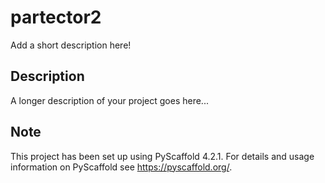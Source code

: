 # partector2

Add a short description here!


## Description

A longer description of your project goes here...


<!-- pyscaffold-notes -->

## Note

This project has been set up using PyScaffold 4.2.1. For details and usage
information on PyScaffold see https://pyscaffold.org/.
